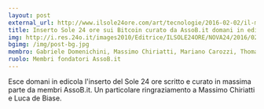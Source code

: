 ```yaml
---
layout: post
external_url: http://www.ilsole24ore.com/art/tecnologie/2016-02-02/il-mondo-bitcoin-senza-piu-misteri-123308.shtml
title: Inserto Sole 24 ore sui Bitcoin curato da AssoB.it domani in edicola
img: http://i.res.24o.it/images2010/Editrice/ILSOLE24ORE/NOVA24/2016/02/03/Nova24/ImmaginiWeb/Ritagli/bit-258-kn3D--258x258@IlSole24Ore-Web.jpg?uuid=1a1107f4-c9a5-11e5-9949-c77b5e0fb427
bgimg: /img/post-bg.jpg
membro: Gabriele Domenichini, Massimo Chiriatti, Mariano Carozzi, Thomas Bertani, Stefano Capaccioli, Giacomo Zucco e tutti gli altri che hanno partecipato a vario titolo
ruolo: Membri fondatori AssoB.it
---
```

Esce domani in edicola l'inserto del Sole 24 ore scritto e curato in massima parte da membri AssoB.it.
Un particolare ringraziamento a Massimo Chiriatti e Luca de Biase.

